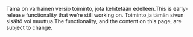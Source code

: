 <span data-ttu-id="a5f96-101">Tämä on varhainen versio toiminto, jota kehitetään edelleen.</span><span class="sxs-lookup"><span data-stu-id="a5f96-101">This is early-release functionality that we’re still working on.</span></span> <span data-ttu-id="a5f96-102">Toiminto ja tämän sivun sisältö voi muuttua.</span><span class="sxs-lookup"><span data-stu-id="a5f96-102">The functionality, and the content on this page, are subject to change.</span></span>
